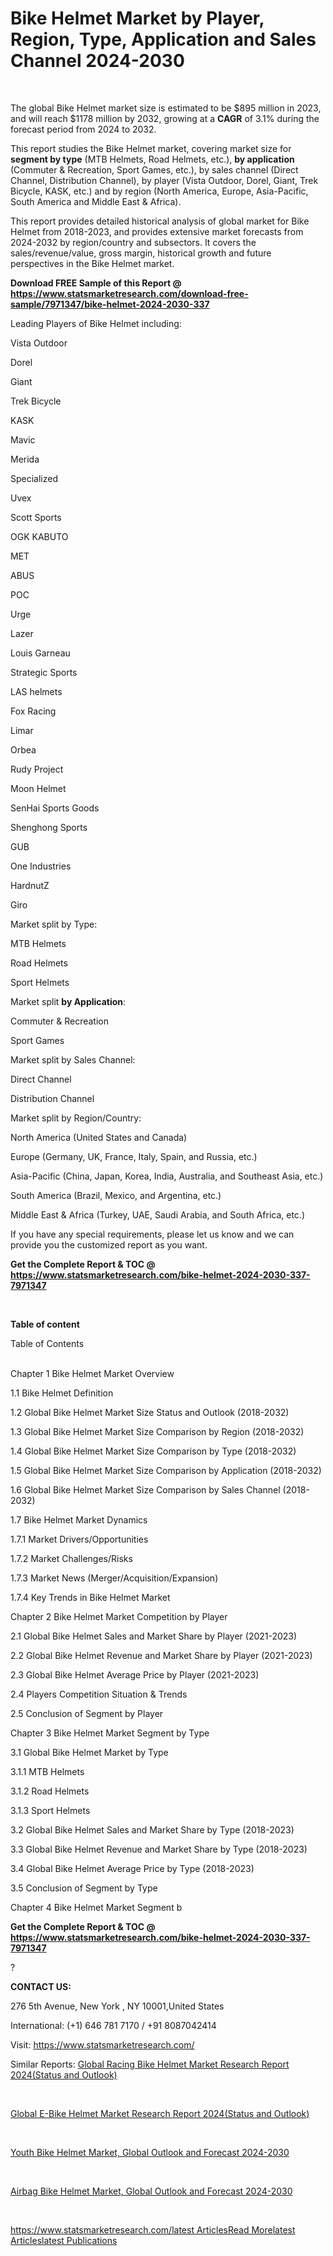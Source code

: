 <h1>Bike Helmet Market by Player, Region, Type, Application and Sales Channel 2024-2030</h1><br/><p>The global Bike Helmet market size is estimated to be $895 million in 2023, and will reach $1178 million by 2032, growing at a <strong>CAGR</strong> of 3.1% during the forecast period from 2024 to 2032.</p>
 
 
 
 <p>This report studies the Bike Helmet market, covering market size for <strong>segment by type</strong> (MTB Helmets, Road Helmets, etc.), <strong>by application</strong> (Commuter & Recreation, Sport Games, etc.), by sales channel (Direct Channel, Distribution Channel), by player (Vista Outdoor, Dorel, Giant, Trek Bicycle, KASK, etc.) and by region (North America, Europe, Asia-Pacific, South America and Middle East & Africa).</p>
 
 
 
 <p>This report provides detailed historical analysis of global market for Bike Helmet from 2018-2023, and provides extensive market forecasts from 2024-2032 by region/country and subsectors. It covers the sales/revenue/value, gross margin, historical growth and future perspectives in the Bike Helmet market.</p>
 
 
 
 <p><strong>Download FREE Sample of this Report @ <a href="https://www.statsmarketresearch.com/download-free-sample/7971347/bike-helmet-2024-2030-337">https://www.statsmarketresearch.com/download-free-sample/7971347/bike-helmet-2024-2030-337</a></strong></p>
 
 
 
 <p>Leading Players of Bike Helmet including:</p>
 
 
 
 <p>Vista Outdoor</p>
 
 
 
 <p>Dorel</p>
 
 
 
 <p>Giant</p>
 
 
 
 <p>Trek Bicycle</p>
 
 
 
 <p>KASK</p>
 
 
 
 <p>Mavic</p>
 
 
 
 <p>Merida</p>
 
 
 
 <p>Specialized</p>
 
 
 
 <p>Uvex</p>
 
 
 
 <p>Scott Sports</p>
 
 
 
 <p>OGK KABUTO</p>
 
 
 
 <p>MET</p>
 
 
 
 <p>ABUS</p>
 
 
 
 <p>POC</p>
 
 
 
 <p>Urge</p>
 
 
 
 <p>Lazer</p>
 
 
 
 <p>Louis Garneau</p>
 
 
 
 <p>Strategic Sports</p>
 
 
 
 <p>LAS helmets</p>
 
 
 
 <p>Fox Racing</p>
 
 
 
 <p>Limar</p>
 
 
 
 <p>Orbea</p>
 
 
 
 <p>Rudy Project</p>
 
 
 
 <p>Moon Helmet</p>
 
 
 
 <p>SenHai Sports Goods</p>
 
 
 
 <p>Shenghong Sports</p>
 
 
 
 <p>GUB</p>
 
 
 
 <p>One Industries</p>
 
 
 
 <p>HardnutZ</p>
 
 
 
 <p>Giro</p>
 
 
 
 <p>Market split by Type:</p>
 
 
 
 <p>MTB Helmets</p>
 
 
 
 <p>Road Helmets</p>
 
 
 
 <p>Sport Helmets</p>
 
 
 
 <p>Market split <strong>by Application</strong>:</p>
 
 
 
 <p>Commuter & Recreation</p>
 
 
 
 <p>Sport Games</p>
 
 
 
 <p>Market split by Sales Channel:</p>
 
 
 
 <p>Direct Channel</p>
 
 
 
 <p>Distribution Channel</p>
 
 
 
 <p>Market split by Region/Country:</p>
 
 
 
 <p>North America (United States and Canada)</p>
 
 
 
 <p>Europe (Germany, UK, France, Italy, Spain, and Russia, etc.)</p>
 
 
 
 <p>Asia-Pacific (China, Japan, Korea, India, Australia, and Southeast Asia, etc.)</p>
 
 
 
 <p>South America (Brazil, Mexico, and Argentina, etc.)</p>
 
 
 
 <p>Middle East & Africa (Turkey, UAE, Saudi Arabia, and South Africa, etc.)</p>
 
 
 
 <p>If you have any special requirements, please let us know and we can provide you the customized report as you want.</p>
 
 
 
 <div><b>Get the Complete Report & TOC @ <a href="https://www.statsmarketresearch.com/bike-helmet-2024-2030-337-7971347">https://www.statsmarketresearch.com/bike-helmet-2024-2030-337-7971347</a></b></div>
 
 
 
 <p><br />
 
 <b>Table of content</b></p>
 
 
 
 <p>Table of Contents<br />
 
 <br />
 
 Chapter 1 Bike Helmet Market Overview<br />
 
 1.1 Bike Helmet Definition<br />
 
 1.2 Global Bike Helmet Market Size Status and Outlook (2018-2032)<br />
 
 1.3 Global Bike Helmet Market Size Comparison by Region (2018-2032)<br />
 
 1.4 Global Bike Helmet Market Size Comparison by Type (2018-2032)<br />
 
 1.5 Global Bike Helmet Market Size Comparison by Application (2018-2032)<br />
 
 1.6 Global Bike Helmet Market Size Comparison by Sales Channel (2018-2032)<br />
 
 1.7 Bike Helmet Market Dynamics<br />
 
 1.7.1 Market Drivers/Opportunities<br />
 
 1.7.2 Market Challenges/Risks<br />
 
 1.7.3 Market News (Merger/Acquisition/Expansion)<br />
 
 1.7.4 Key Trends in Bike Helmet Market<br />
 
 Chapter 2 Bike Helmet Market Competition by Player<br />
 
 2.1 Global Bike Helmet Sales and Market Share by Player (2021-2023)<br />
 
 2.2 Global Bike Helmet Revenue and Market Share by Player (2021-2023)<br />
 
 2.3 Global Bike Helmet Average Price by Player (2021-2023)<br />
 
 2.4 Players Competition Situation & Trends<br />
 
 2.5 Conclusion of Segment by Player<br />
 
 Chapter 3 Bike Helmet Market Segment by Type<br />
 
 3.1 Global Bike Helmet Market by Type<br />
 
 3.1.1 MTB Helmets<br />
 
 3.1.2 Road Helmets<br />
 
 3.1.3 Sport Helmets<br />
 
 3.2 Global Bike Helmet Sales and Market Share by Type (2018-2023)<br />
 
 3.3 Global Bike Helmet Revenue and Market Share by Type (2018-2023)<br />
 
 3.4 Global Bike Helmet Average Price by Type (2018-2023)<br />
 
 3.5 Conclusion of Segment by Type<br />
 
 Chapter 4 Bike Helmet Market Segment b</p>
 
 
 
 <div><b>Get the Complete Report & TOC @ <a href="https://www.statsmarketresearch.com/bike-helmet-2024-2030-337-7971347">https://www.statsmarketresearch.com/bike-helmet-2024-2030-337-7971347</a></b></div>
 
 
 
 <p>? </p>
 
 
 
 <p><b>CONTACT US:</b><br />
 
 276 5th Avenue, New York , NY 10001,United States<br />
 
 International: (+1) 646 781 7170 / +91 8087042414<br />
 
 Visit: <a href="https://www.statsmarketresearch.com/">https://www.statsmarketresearch.com/</a><br />
 
 Similar Reports: <a href="https://www.statsmarketresearch.com/bike-helmet-2024-2030-337-7971347">Global Racing Bike Helmet Market Research Report 2024(Status and Outlook)</a><br />
 
 <br />
 
 <a href="https://www.statsmarketresearch.com/bike-helmet-2024-2030-337-7971347">Global E-Bike Helmet Market Research Report 2024(Status and Outlook)</a><br />
 
 <br />
 
 <a href="https://www.statsmarketresearch.com/bike-helmet-2024-2030-337-7971347">Youth Bike Helmet Market, Global Outlook and Forecast 2024-2030</a><br />
 
 <br />
 
 <a href="https://www.statsmarketresearch.com/bike-helmet-2024-2030-337-7971347">Airbag Bike Helmet Market, Global Outlook and Forecast 2024-2030</a><br />
 
 <br />
 
 <a href="https://gyeongbokgung.com">https://www.statsmarketresearch.com/</a><a href="https://hallyeomaritime.com">latest Articles</a><a href="https://jingwansa.com">Read More</a><a href="https://nguoiviet.jp/">latest Articles</a><a href="https://www.intelmarketresearch.com/">latest Publications</a></p>